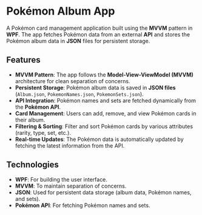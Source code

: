 # Pokémon Album App

A Pokémon card management application built using the **MVVM** pattern in **WPF**. The app fetches Pokémon data from an external **API** and stores the Pokémon album data in **JSON** files for persistent storage.

## Features

- **MVVM Pattern**: The app follows the **Model-View-ViewModel (MVVM)** architecture for clean separation of concerns.
- **Persistent Storage**: Pokémon album data is saved in **JSON files** (`Album.json`, `PokemonNames.json`, `PokemonSets.json`).
- **API Integration**: Pokémon names and sets are fetched dynamically from the **Pokémon API**.
- **Card Management**: Users can add, remove, and view Pokémon cards in their album.
- **Filtering & Sorting**: Filter and sort Pokémon cards by various attributes (rarity, type, set, etc.).
- **Real-time Updates**: The Pokémon data is automatically updated by fetching the latest information from the API.

## Technologies

- **WPF**: For building the user interface.
- **MVVM**: To maintain separation of concerns.
- **JSON**: Used for persistent data storage (album data, Pokémon names, and sets).
- **Pokémon API**: For fetching Pokémon names and sets.
